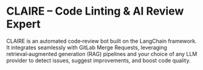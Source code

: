 # CLAIRE – Code Linting & AI Review Expert

CLAIRE is an automated code‑review bot built on the LangChain framework.
It integrates seamlessly with GitLab Merge Requests, leveraging retrieval‑augmented generation (RAG)
pipelines and your choice of any LLM provider to detect issues, suggest improvements, and boost code quality.
